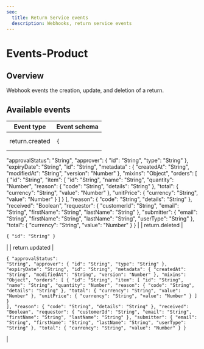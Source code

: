 ```yaml
---
seo:
  title: Return Service events
  description: Webhooks, return service events
---
```


# Events-Product

## Overview

Webhook events the creation, update, and deletion of a return.

## Available events

| Event type     | Event schema                                                                                                                                                                                                                                                                                                                                                                                                                                                                                                                                                                                                                                                                                                                                                                                                                                                                                                                                                                                                                                                                                                                                                                                                                                                                          |
| -------------- | ------------------------------------------------------------------------------------------------------------------------------------------------------------------------------------------------------------------------------------------------------------------------------------------------------------------------------------------------------------------------------------------------------------------------------------------------------------------------------------------------------------------------------------------------------------------------------------------------------------------------------------------------------------------------------------------------------------------------------------------------------------------------------------------------------------------------------------------------------------------------------------------------------------------------------------------------------------------------------------------------------------------------------------------------------------------------------------------------------------------------------------------------------------------------------------------------------------------------------------------------------------------------------------- |
| return.created | <pre class="language-json"><code class="lang-json">{
  "approvalStatus": "String",
  "approver": {
    "id": "String",
    "type": "String"
  },
  "expiryDate": "String",
  "id": "String",
  "metadata" : {
    "createdAt": "String",
    "modifiedAt": "String",
    "version": "Number"
  },
  "mixins": "Object",
  "orders": [
    {
        "id": "String",
        "item": [
            "id": "String",
            "name": "String",
            "quantity": "Number",
            "reason": {
                "code": "String",
                "details": "String"
            },
            "total": {
                "currency": "String",
                "value": "Number"
            },
            "unitPrice": {
                "currency": "String",
                "value": "Number"
            }
        ]
    }
  ],
  "reason": {
    "code": "String",
    "details": "String"
  },
  "received": "Boolean",
  "requestor": {
    "customerId": "String",
    "email": "String",
    "firstName": "String",
    "lastName": "String"
  },
  "submitter": {
    "email": "String",
    "firstName": "String",
    "lastName": "String",
    "userType": "String"
  },
  "total": {
    "currency": "String",
    "value": "Number"
  }
}
</code></pre> |
| return.deleted | <pre class="language-json"><code class="lang-json">{
  "id": "String"
}
</code></pre>                                                                                                                                                                                                                                                                                                                                                                                                                                                                                                                                                                                                                                                                                                                                                                                                                                                                                                                                                                                                                                                                                                                                                                                                 |
| return.updated | <pre class="language-json"><code class="lang-json">{
  "approvalStatus": "String",
  "approver": {
    "id": "String",
    "type": "String"
  },
  "expiryDate": "String",
  "id": "String",
  "metadata": {
    "createdAt": "String",
    "modifiedAt": "String",
    "version": "Number"
  },
  "mixins": "Object",
  "orders": [
    {
        "id": "String",
        "item": [
            "id": "String",
            "name": "String",
            "quantity": "Number",
            "reason": {
                "code": "String",
                "details": "String"
            },
            "total": {
                "currency": "String",
                "value": "Number"
            },
            "unitPrice": {
                "currency": "String",
                "value": "Number"
            }
        ]
    }
  ],
  "reason": {
    "code": "String",
    "details": "String"
  },
  "received": "Boolean",
  "requestor": {
    "customerId": "String",
    "email": "String",
    "firstName": "String",
    "lastName": "String"
  },
  "submitter": {
    "email": "String",
    "firstName": "String",
    "lastName": "String",
    "userType": "String"
  },
  "total": {
    "currency": "String",
    "value": "Number"
  }
}
</code></pre>  |
